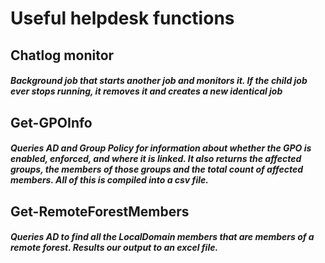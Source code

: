# Useful helpdesk functions
## Chatlog monitor
##### Background job that starts another job and monitors it.  If the child job ever stops running, it removes it and creates a new identical job
## Get-GPOInfo
##### Queries AD and Group Policy for information about whether the GPO is enabled, enforced, and where it is linked.  It also returns the affected groups, the members of those groups and the total count of affected members. All of this is compiled into a csv file.
## Get-RemoteForestMembers
##### Queries AD to find all the LocalDomain members that are members of a remote forest. Results our output to an excel file.
